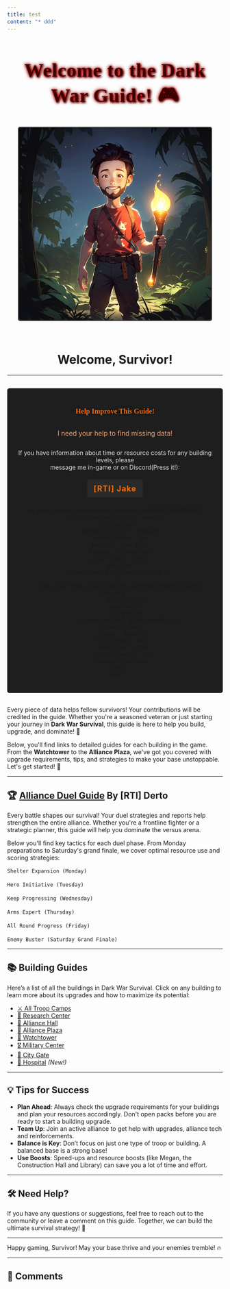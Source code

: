 ```yaml
---
title: test
content: "* ddd"
---
```

<link href="https://fonts.googleapis.com/css2?family=Eater&family=Nosifer&family=Charm&display=swap" rel="stylesheet">
<style>
  .title-main {
    font-family: 'Nosifer', cursive;
    color: #3A0000 !important; /* Deep blood red */
    text-shadow: 
      0 0 5px #FF0000,  /* Inner glow */
      0 0 10px #800000,  /* Mid glow */
      2px 2px 4px #000;  /* Hard shadow */
    font-size: 2.8rem;
    text-align: center;
    letter-spacing: 1px;
    transition: color 0.3s;
  }

  .title-main:hover {
    color: #5E0000 !important; /* Slightly brighter on hover */
  }  
  .title-survivor {
    font-family: 'Eater', cursive;
    color: #2B0000 !important;
    font-size: 4rem;
    text-shadow: 2px 2px 4px #000, 0 0 10px #FF0000;
    text-align: center;
    letter-spacing: 2px;
    filter: drop-shadow(2px 2px 3px black);
    animation: flicker 4s infinite alternate;
  }
  
  @keyframes flicker {
    0%, 19%, 21%, 23%, 25%, 54%, 56%, 100% {
      opacity: 1;
      text-shadow: 2px 2px 4px #000, 0 0 10px #FF0000;
    }
    20%, 24%, 55% {
      opacity: 0.3;
      text-shadow: 2px 2px 6px #000, 0 0 15px #FF0000;
    }
  }
</style>

<div style="text-align: center;">
  <h1 class="title-main">Welcome to the Dark War Guide! 🎮</h1>
  
  <img id="secretImage" 
       src="/images/logo.jpg" 
       alt="Dark War Logo"
       width="450"
       style="border: 2px solid #444; border-radius: 5px; cursor: pointer; transition: all 0.5s ease;"
       title="Psst... tap me! ( ͡° ͜ʖ ͡°)">
  
  <div id="lennyFace" style="
    font-size: 3rem;
    opacity: 0;
    height: 0;
    overflow: hidden;
    transform: rotate(0deg);
    transition: all 0.8s cubic-bezier(0.175, 0.885, 0.32, 1.275);
    margin: 0;
  ">
    ( ͡° ͜ʖ ͡°)
  </div>
  <br>
  
  <h1 class="title-survivor">Welcome, Survivor!</h1>
</div>


<!-- Add this audio element (hidden) somewhere in your HTML -->
<audio id="lennySound" preload="auto">
  <source src="" type="audio/mpeg">
  Your browser doesn't support audio
</audio>

<script>
  const image = document.getElementById('secretImage');
  const lenny = document.getElementById('lennyFace');
  const lennySound = document.getElementById('lennySound');
  let isAnimating = false;

  // Preload the sound when page loads
  window.addEventListener('load', () => {
    lennySound.volume = 0.005; // Lower volume to avoid startling users
    lennySound.load();
  });

  image.addEventListener('click', function() {
    if (isAnimating) return;
    isAnimating = true;
    
    // Fade out image
    image.style.opacity = '0';
    image.style.transform = 'scale(0.5) rotate(180deg)';
    
    // Animate Lenny face with sound
    setTimeout(() => {
      lennySound.currentTime = 0; // Rewind sound if already playing
      lennySound.play().catch(e => console.log("Audio play failed:", e));
      
      lenny.style.opacity = '1';
      lenny.style.height = 'auto';
      lenny.style.margin = '20px 0';
      lenny.style.transform = 'rotate(360deg)';
      
      // Bounce effect
      setTimeout(() => {
        lenny.style.transform = 'rotate(360deg) scale(1.2)';
        setTimeout(() => lenny.style.transform = 'rotate(360deg) scale(1)', 200);
      }, 300);
    }, 500);
    
    // Reset after 4 seconds
    setTimeout(() => {
      image.style.opacity = '1';
      image.style.transform = 'scale(1) rotate(0deg)';
      lenny.style.opacity = '0';
      lenny.style.height = '0';
      lenny.style.margin = '0';
      lenny.style.transform = 'rotate(0deg)';
      isAnimating = false;
    }, 4000);
  });
</script>


---

<div style="
  background-color: #1e1e1e;
  border: 1px solid #333;
  border-radius: 5px;
  padding: 20px;
  margin: 30px 0;
  text-align: center;
">
  <h3 style="
    color: #FF6B00;
    font-family: 'Eater', cursive;
    text-shadow: 0 0 5px #000;
    margin-bottom: 25px;
  ">Help Improve This Guide!</h3>

  <p style="
    color: #FFA366;
    font-size: 1.1em;
    margin-top: 30px;
    margin-bottom: 25px;
    line-height: 1.5;
  ">I need your help to find missing data!</p>

  <p style="color: #e0e0e0; margin-bottom: 20px;">
    If you have information about time or resource costs for any building levels, please<br>
    message me in-game or on Discord(Press it!):
  </p>

  <div style="display: flex; flex-direction: column; align-items: center; gap: 8px;">
    <div style="
      background-color: #2A2A2A;
      border-radius: 3px;
      padding: 10px 15px;
      display: inline-block;
    ">
      <span style="
        color: #FF6B00;
        font-weight: bold;
        font-size: 1.3em;
        letter-spacing: 1px;
      ">[RTI] Jake</span>
    </div>

    <a href="https://discordapp.com/users/401691637434023938" style="text-decoration: none;">
      <div style="
        background-color: #2A2A2A;
        border-radius: 3px;
        padding: 10px 15px;
        display: inline-flex;
        align-items: center;
        gap: 8px;
        transition: background-color 0.2s;
      ">
        <img src="https://www.svgrepo.com/show/353655/discord-icon.svg" 
             alt="Discord" 
             width="24" 
             height="24"
             style="vertical-align: middle;">
        <span style="
          color: #5865F2;
          font-weight: bold;
          font-size: 1.3em;
          letter-spacing: 1px;
        ">Jakee7761</span>
      </div>
    </a>
  </div>
</div>


Every piece of data helps fellow survivors! Your contributions will be credited in the guide.
Whether you're a seasoned veteran or just starting your journey in **Dark War Survival**, this guide is here to help you build, upgrade, and dominate! 🌟

Below, you'll find links to detailed guides for each building in the game. From the **Watchtower** to the **Alliance Plaza**, we've got you covered with upgrade requirements, tips, and strategies to make your base unstoppable. Let's get started! 💪

---
## 🏆 [Alliance Duel Guide](versus.md) By [RTI] Derto
Every battle shapes our survival! Your duel strategies and reports help strengthen the entire alliance. Whether you're a frontline fighter or a strategic planner, this guide will help you dominate the versus arena.

Below you'll find key tactics for each duel phase. From Monday preparations to Saturday's grand finale, we cover optimal resource use and scoring strategies:

    Shelter Expansion (Monday)

    Hero Initiative (Tuesday)

    Keep Progressing (Wednesday)

    Arms Expert (Thursday)

    All Round Progress (Friday)

    Enemy Buster (Saturday Grand Finale)
---


## 📚 Building Guides

Here’s a list of all the buildings in Dark War Survival. Click on any building to learn more about its upgrades and how to maximize its potential:

- [⚔️   All Troop Camps](buildings/camps.md)
- [🔬  Research Center](buildings/research-center.md)
- [🤝  Alliance Hall](buildings/alliance-hall.md)
- [🎪  Alliance Plaza](buildings/alliance-plaza.md)
- [🏰  Watchtower](buildings/watchtower.md)
- [🎖️   Military Center](buildings/military-center.md)
- [🚧  City Gate](buildings/city-gate.md)
- [🏥  Hospital](buildings/hospital.md) *(New!)*
---

## 💡 Tips for Success

- **Plan Ahead**: Always check the upgrade requirements for your buildings and plan your resources accordingly. Don't open packs before you are ready to start a building upgrade.
- **Team Up**: Join an active alliance to get help with upgrades, alliance tech and reinforcements.
- **Balance is Key**: Don’t focus on just one type of troop or building. A balanced base is a strong base!
- **Use Boosts**: Speed-ups and resource boosts (like Megan, the Construction Hall and Library) can save you a lot of time and effort.

---

## 🛠️  Need Help?

If you have any questions or suggestions, feel free to reach out to the community or leave a comment on this guide. Together, we can build the ultimate survival strategy! 🚀

---

Happy gaming, Survivor! May your base thrive and your enemies tremble! 🔥

---

## 💬 Comments
<script src="https://giscus.app/client.js"
        data-repo="jake8923948/DW-Comments"
        data-repo-id="R_kgDOOOCjpA"
        data-mapping="number"
        data-term="1"
        data-reactions-enabled="1"
        data-emit-metadata="0"
        data-input-position="bottom"
        data-theme="preferred_color_scheme"
        data-lang="en"
        crossorigin="anonymous"
        async>
</script>

